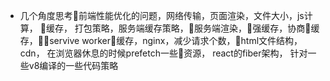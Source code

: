 - 几个角度思考前端性能优化的问题，网络传输，页面渲染，文件大小，js计算， 缓存， 打包策略，服务端缓存策略，服务端渲染，强缓存，协商缓存，servive worker缓存，nginx，减少请求个数，html文件结构， cdn， 在浏览器休息的时候prefetch一些资源， react的fiber架构， 针对一些v8编译的一些代码策略